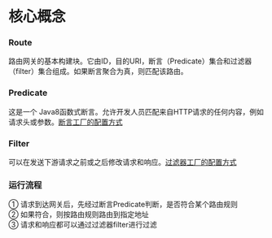 # 核心概念
### Route  
路由网关的基本构建块。它由ID，目的URI，断言（Predicate）集合和过滤器（filter）集合组成。如果断言聚合为真，则匹配该路由。  

### Predicate
这是一个 Java8函数式断言。允许开发人员匹配来自HTTP请求的任何内容，例如请求头或参数。[断言工厂的配置方式](https://cloud.spring.io/spring-cloud-static/spring-cloud-gateway/2.1.0.RELEASE/single/spring-cloud-gateway.html)  

### Filter
可以在发送下游请求之前或之后修改请求和响应。[过滤器工厂的配置方式](https://cloud.spring.io/spring-cloud-static/spring-cloud-gateway/2.1.0.RELEASE/single/spring-cloud-gateway.html)

### 运行流程
① 请求到达网关后，先经过断言Predicate判断，是否符合某个路由规则  
② 如果符合，则按路由规则路由到指定地址  
③ 请求和响应都可以通过过滤器filter进行过滤  

